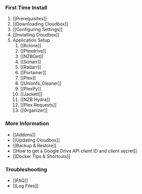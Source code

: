 ### First Time Install ###
1. [[Prerequisites]]
1. [[Downloading Cloudbox]]
1. [[Configuring Settings]]
1. [[Installing Cloudbox]]
1. Application Setup
    1. [[Rclone]]
    1. [[Plexdrive]]
    1. [[NZBGet]]
    1. [[Sonarr]]
    1. [[Radarr]]
    1. [[Portainer]]
    1. [[Plex]]
    1. [[Unionfs_Cleaner]]
    1. [[PlexPy]]
    1. [[Jackett]]
    1. [[NZB Hydra]]
    1. [[Plex Requests]]
    1. [[Organizer]]


### More Information ###
- [[Addons]]
- [[Updating Cloudbox]]
- [[Backup & Restore]]
- [[How to get a Google Drive API client ID and client secret]]
- [[Docker Tips & Shortcuts]]

### Troubleshooting ###
- [[FAQ]]
- [[Log Files]]